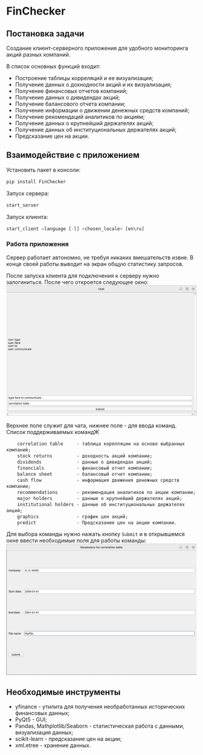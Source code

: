 # FinChecker
## Постановка задачи

Создание клиент-серверного приложения для удобного мониторинга акций разных компаний.

В список основных функций входит:

- Построение таблицы корреляций и ее визуализация;
- Получение данных о дохнодности акций и их визуализация;
- Получение финансовых отчетов компаний;
- Получение данных о дивидендах акций;
- Получение балансового отчета компании;
- Получение информации о движении денежных средств компаний;
- Получение рекомендаций аналитиков по акциям;
- Получение данных о крупнейший держателях акций;
- Получение данных об институциональных держателях акций;
- Предсказание цен на акции.


## Взаимодействие с приложением
Установить пакет в консоли:
```py
pip install FinChecker
```
Запуск сервера:
```py
start_server
```
Запуск клиента:
```py
start_client —language [-l] <chosen_locale> [en\ru]
```
### Работа приложения
Сервер работает автономно, не требуя никаких вмешательств извне. В конце своей работы выводит на экран общую статистику запросов.

После запуска клиента для подключения к серверу нужно залогиниться. После чего откроется следующее окно:
<img src="gui-example/gui-example1.png">

Верхнее поле служит для чата, нижнее поле - для ввода команд. Список поддерживаемых командЖ
```
    correlation table 	  - таблица корелляции на основе выбранных компаний;
    stock returns     	  - доходность акций компании;
    dividends         	  - данные о дивидендах акций;
    financials        	  - финансовый отчет компании;
    balance sheet     	  - балансовый отчет компании;
    cash flow         	  - информация движения денежных средств компании;
    recommendations   	  - рекомендация аналитиков по акции компании;
    major holders     	  - данные о крупнейший держателях акций;
    institutional holders - данные об институциональных держателях акций;
    graphics              - график цен акций;
    predict               - Предсказание цен на акции компании.
```
Для выбора команды нужно нажать кнопку `Submit` и в открывшемся окне ввести необходимые поля для работы команды:
<img src="gui-example/gui-example2.png">


## Необходимые инструменты
- yfinance - утилита для получения необработанных исторических финансовых данных;
- PyQt5 - GUI;
- Pandas, Mathplotlib/Seaborn - статистическая работа с данными, визуализация данных;
- scikit-learn - предсказание цен на акции;
- xml.etree - хранение данных.